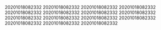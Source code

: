 20201018082332
20201018082332
20201018082332
20201018082332
20201018082332
20201018082332
20201018082332
20201018082332
20201018082332
20201018082332
20201018082332
20201018082332
20201018082332
20201018082332
20201018082332
